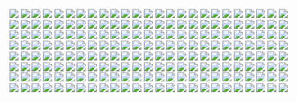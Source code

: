 ![](http://kunusoft.com/slides/ia1/ia107_ml1/Diapositiva00.JPG)
![](http://kunusoft.com/slides/ia1/ia107_ml1/Diapositiva01.JPG)
![](http://kunusoft.com/slides/ia1/ia107_ml1/Diapositiva02.JPG)
![](http://kunusoft.com/slides/ia1/ia107_ml1/Diapositiva03.JPG)
![](http://kunusoft.com/slides/ia1/ia107_ml1/Diapositiva04.JPG)
![](http://kunusoft.com/slides/ia1/ia107_ml1/Diapositiva05.JPG)
![](http://kunusoft.com/slides/ia1/ia107_ml1/Diapositiva06.JPG)
![](http://kunusoft.com/slides/ia1/ia107_ml1/Diapositiva07.JPG)
![](http://kunusoft.com/slides/ia1/ia107_ml1/Diapositiva08.JPG)
![](http://kunusoft.com/slides/ia1/ia107_ml1/Diapositiva09.JPG)
![](http://kunusoft.com/slides/ia1/ia107_ml1/Diapositiva10.JPG)
![](http://kunusoft.com/slides/ia1/ia107_ml1/Diapositiva11.JPG)
![](http://kunusoft.com/slides/ia1/ia107_ml1/Diapositiva12.JPG)
![](http://kunusoft.com/slides/ia1/ia107_ml1/Diapositiva13.JPG)
![](http://kunusoft.com/slides/ia1/ia107_ml1/Diapositiva14.JPG)
![](http://kunusoft.com/slides/ia1/ia107_ml1/Diapositiva15.JPG)
![](http://kunusoft.com/slides/ia1/ia107_ml1/Diapositiva16.JPG)
![](http://kunusoft.com/slides/ia1/ia107_ml1/Diapositiva17.JPG)
![](http://kunusoft.com/slides/ia1/ia107_ml1/Diapositiva18.JPG)
![](http://kunusoft.com/slides/ia1/ia107_ml1/Diapositiva19.JPG)
![](http://kunusoft.com/slides/ia1/ia107_ml1/Diapositiva20.JPG)
![](http://kunusoft.com/slides/ia1/ia107_ml1/Diapositiva21.JPG)
![](http://kunusoft.com/slides/ia1/ia107_ml1/Diapositiva22.JPG)
![](http://kunusoft.com/slides/ia1/ia107_ml1/Diapositiva23.JPG)
![](http://kunusoft.com/slides/ia1/ia107_ml1/Diapositiva24.JPG)
![](http://kunusoft.com/slides/ia1/ia107_ml1/Diapositiva25.JPG)
![](http://kunusoft.com/slides/ia1/ia107_ml1/Diapositiva26.JPG)
![](http://kunusoft.com/slides/ia1/ia107_ml1/Diapositiva27.JPG)
![](http://kunusoft.com/slides/ia1/ia107_ml1/Diapositiva28.JPG)
![](http://kunusoft.com/slides/ia1/ia107_ml1/Diapositiva29.JPG)
![](http://kunusoft.com/slides/ia1/ia107_ml1/Diapositiva30.JPG)
![](http://kunusoft.com/slides/ia1/ia107_ml1/Diapositiva31.JPG)
![](http://kunusoft.com/slides/ia1/ia107_ml1/Diapositiva32.JPG)
![](http://kunusoft.com/slides/ia1/ia107_ml1/Diapositiva33.JPG)
![](http://kunusoft.com/slides/ia1/ia107_ml1/Diapositiva34.JPG)
![](http://kunusoft.com/slides/ia1/ia107_ml1/Diapositiva35.JPG)
![](http://kunusoft.com/slides/ia1/ia107_ml1/Diapositiva36.JPG)
![](http://kunusoft.com/slides/ia1/ia107_ml1/Diapositiva37.JPG)
![](http://kunusoft.com/slides/ia1/ia107_ml1/Diapositiva38.JPG)
![](http://kunusoft.com/slides/ia1/ia107_ml1/Diapositiva39.JPG)
![](http://kunusoft.com/slides/ia1/ia107_ml1/Diapositiva40.JPG)
![](http://kunusoft.com/slides/ia1/ia107_ml1/Diapositiva41.JPG)
![](http://kunusoft.com/slides/ia1/ia107_ml1/Diapositiva42.JPG)
![](http://kunusoft.com/slides/ia1/ia107_ml1/Diapositiva43.JPG)
![](http://kunusoft.com/slides/ia1/ia107_ml1/Diapositiva44.JPG)
![](http://kunusoft.com/slides/ia1/ia107_ml1/Diapositiva45.JPG)
![](http://kunusoft.com/slides/ia1/ia107_ml1/Diapositiva46.JPG)
![](http://kunusoft.com/slides/ia1/ia107_ml1/Diapositiva47.JPG)
![](http://kunusoft.com/slides/ia1/ia107_ml1/Diapositiva48.JPG)
![](http://kunusoft.com/slides/ia1/ia107_ml1/Diapositiva49.JPG)
![](http://kunusoft.com/slides/ia1/ia107_ml1/Diapositiva50.JPG)
![](http://kunusoft.com/slides/ia1/ia107_ml1/Diapositiva51.JPG)
![](http://kunusoft.com/slides/ia1/ia107_ml1/Diapositiva52.JPG)
![](http://kunusoft.com/slides/ia1/ia107_ml1/Diapositiva53.JPG)
![](http://kunusoft.com/slides/ia1/ia107_ml1/Diapositiva54.JPG)
![](http://kunusoft.com/slides/ia1/ia107_ml1/Diapositiva55.JPG)
![](http://kunusoft.com/slides/ia1/ia107_ml1/Diapositiva56.JPG)
![](http://kunusoft.com/slides/ia1/ia107_ml1/Diapositiva57.JPG)
![](http://kunusoft.com/slides/ia1/ia107_ml1/Diapositiva58.JPG)
![](http://kunusoft.com/slides/ia1/ia107_ml1/Diapositiva59.JPG)
![](http://kunusoft.com/slides/ia1/ia107_ml1/Diapositiva60.JPG)
![](http://kunusoft.com/slides/ia1/ia107_ml1/Diapositiva61.JPG)
![](http://kunusoft.com/slides/ia1/ia107_ml1/Diapositiva62.JPG)
![](http://kunusoft.com/slides/ia1/ia107_ml1/Diapositiva63.JPG)
![](http://kunusoft.com/slides/ia1/ia107_ml1/Diapositiva64.JPG)
![](http://kunusoft.com/slides/ia1/ia107_ml1/Diapositiva65.JPG)
![](http://kunusoft.com/slides/ia1/ia107_ml1/Diapositiva66.JPG)
![](http://kunusoft.com/slides/ia1/ia107_ml1/Diapositiva67.JPG)
![](http://kunusoft.com/slides/ia1/ia107_ml1/Diapositiva68.JPG)
![](http://kunusoft.com/slides/ia1/ia107_ml1/Diapositiva69.JPG)
![](http://kunusoft.com/slides/ia1/ia107_ml1/Diapositiva70.JPG)
![](http://kunusoft.com/slides/ia1/ia107_ml1/Diapositiva71.JPG)
![](http://kunusoft.com/slides/ia1/ia107_ml1/Diapositiva72.JPG)
![](http://kunusoft.com/slides/ia1/ia107_ml1/Diapositiva73.JPG)
![](http://kunusoft.com/slides/ia1/ia107_ml1/Diapositiva74.JPG)
![](http://kunusoft.com/slides/ia1/ia107_ml1/Diapositiva75.JPG)
![](http://kunusoft.com/slides/ia1/ia107_ml1/Diapositiva76.JPG)
![](http://kunusoft.com/slides/ia1/ia107_ml1/Diapositiva77.JPG)
![](http://kunusoft.com/slides/ia1/ia107_ml1/Diapositiva78.JPG)
![](http://kunusoft.com/slides/ia1/ia107_ml1/Diapositiva79.JPG)
![](http://kunusoft.com/slides/ia1/ia107_ml1/Diapositiva80.JPG)
![](http://kunusoft.com/slides/ia1/ia107_ml1/Diapositiva81.JPG)
![](http://kunusoft.com/slides/ia1/ia107_ml1/Diapositiva82.JPG)
![](http://kunusoft.com/slides/ia1/ia107_ml1/Diapositiva83.JPG)
![](http://kunusoft.com/slides/ia1/ia107_ml1/Diapositiva84.JPG)
![](http://kunusoft.com/slides/ia1/ia107_ml1/Diapositiva85.JPG)
![](http://kunusoft.com/slides/ia1/ia107_ml1/Diapositiva86.JPG)
![](http://kunusoft.com/slides/ia1/ia107_ml1/Diapositiva87.JPG)
![](http://kunusoft.com/slides/ia1/ia107_ml1/Diapositiva88.JPG)
![](http://kunusoft.com/slides/ia1/ia107_ml1/Diapositiva89.JPG)
![](http://kunusoft.com/slides/ia1/ia107_ml1/Diapositiva90.JPG)
![](http://kunusoft.com/slides/ia1/ia107_ml1/Diapositiva91.JPG)
![](http://kunusoft.com/slides/ia1/ia107_ml1/Diapositiva92.JPG)
![](http://kunusoft.com/slides/ia1/ia107_ml1/Diapositiva93.JPG)
![](http://kunusoft.com/slides/ia1/ia107_ml1/Diapositiva94.JPG)
![](http://kunusoft.com/slides/ia1/ia107_ml1/Diapositiva95.JPG)
![](http://kunusoft.com/slides/ia1/ia107_ml1/Diapositiva96.JPG)
![](http://kunusoft.com/slides/ia1/ia107_ml1/Diapositiva97.JPG)
![](http://kunusoft.com/slides/ia1/ia107_ml1/Diapositiva98.JPG)
![](http://kunusoft.com/slides/ia1/ia107_ml1/Diapositiva99.JPG)
![](http://kunusoft.com/slides/ia1/ia107_ml1/Diapositiva100.JPG)
![](http://kunusoft.com/slides/ia1/ia107_ml1/Diapositiva101.JPG)
![](http://kunusoft.com/slides/ia1/ia107_ml1/Diapositiva102.JPG)
![](http://kunusoft.com/slides/ia1/ia107_ml1/Diapositiva103.JPG)
![](http://kunusoft.com/slides/ia1/ia107_ml1/Diapositiva104.JPG)
![](http://kunusoft.com/slides/ia1/ia107_ml1/Diapositiva105.JPG)
![](http://kunusoft.com/slides/ia1/ia107_ml1/Diapositiva106.JPG)
![](http://kunusoft.com/slides/ia1/ia107_ml1/Diapositiva107.JPG)
![](http://kunusoft.com/slides/ia1/ia107_ml1/Diapositiva108.JPG)
![](http://kunusoft.com/slides/ia1/ia107_ml1/Diapositiva109.JPG)
![](http://kunusoft.com/slides/ia1/ia107_ml1/Diapositiva110.JPG)
![](http://kunusoft.com/slides/ia1/ia107_ml1/Diapositiva111.JPG)
![](http://kunusoft.com/slides/ia1/ia107_ml1/Diapositiva112.JPG)
![](http://kunusoft.com/slides/ia1/ia107_ml1/Diapositiva113.JPG)
![](http://kunusoft.com/slides/ia1/ia107_ml1/Diapositiva114.JPG)
![](http://kunusoft.com/slides/ia1/ia107_ml1/Diapositiva115.JPG)
![](http://kunusoft.com/slides/ia1/ia107_ml1/Diapositiva116.JPG)
![](http://kunusoft.com/slides/ia1/ia107_ml1/Diapositiva117.JPG)
![](http://kunusoft.com/slides/ia1/ia107_ml1/Diapositiva118.JPG)
![](http://kunusoft.com/slides/ia1/ia107_ml1/Diapositiva119.JPG)
![](http://kunusoft.com/slides/ia1/ia107_ml1/Diapositiva120.JPG)
![](http://kunusoft.com/slides/ia1/ia107_ml1/Diapositiva121.JPG)
![](http://kunusoft.com/slides/ia1/ia107_ml1/Diapositiva122.JPG)
![](http://kunusoft.com/slides/ia1/ia107_ml1/Diapositiva123.JPG)
![](http://kunusoft.com/slides/ia1/ia107_ml1/Diapositiva124.JPG)
![](http://kunusoft.com/slides/ia1/ia107_ml1/Diapositiva125.JPG)
![](http://kunusoft.com/slides/ia1/ia107_ml1/Diapositiva126.JPG)
![](http://kunusoft.com/slides/ia1/ia107_ml1/Diapositiva127.JPG)
![](http://kunusoft.com/slides/ia1/ia107_ml1/Diapositiva128.JPG)
![](http://kunusoft.com/slides/ia1/ia107_ml1/Diapositiva129.JPG)
![](http://kunusoft.com/slides/ia1/ia107_ml1/Diapositiva130.JPG)
![](http://kunusoft.com/slides/ia1/ia107_ml1/Diapositiva131.JPG)
![](http://kunusoft.com/slides/ia1/ia107_ml1/Diapositiva132.JPG)
![](http://kunusoft.com/slides/ia1/ia107_ml1/Diapositiva133.JPG)
![](http://kunusoft.com/slides/ia1/ia107_ml1/Diapositiva134.JPG)
![](http://kunusoft.com/slides/ia1/ia107_ml1/Diapositiva135.JPG)
![](http://kunusoft.com/slides/ia1/ia107_ml1/Diapositiva136.JPG)
![](http://kunusoft.com/slides/ia1/ia107_ml1/Diapositiva137.JPG)
![](http://kunusoft.com/slides/ia1/ia107_ml1/Diapositiva138.JPG)
![](http://kunusoft.com/slides/ia1/ia107_ml1/Diapositiva139.JPG)
![](http://kunusoft.com/slides/ia1/ia107_ml1/Diapositiva140.JPG)
![](http://kunusoft.com/slides/ia1/ia107_ml1/Diapositiva141.JPG)
![](http://kunusoft.com/slides/ia1/ia107_ml1/Diapositiva142.JPG)
![](http://kunusoft.com/slides/ia1/ia107_ml1/Diapositiva143.JPG)
![](http://kunusoft.com/slides/ia1/ia107_ml1/Diapositiva144.JPG)
![](http://kunusoft.com/slides/ia1/ia107_ml1/Diapositiva145.JPG)
![](http://kunusoft.com/slides/ia1/ia107_ml1/Diapositiva146.JPG)
![](http://kunusoft.com/slides/ia1/ia107_ml1/Diapositiva147.JPG)
![](http://kunusoft.com/slides/ia1/ia107_ml1/Diapositiva148.JPG)
![](http://kunusoft.com/slides/ia1/ia107_ml1/Diapositiva149.JPG)
![](http://kunusoft.com/slides/ia1/ia107_ml1/Diapositiva150.JPG)
![](http://kunusoft.com/slides/ia1/ia107_ml1/Diapositiva151.JPG)
![](http://kunusoft.com/slides/ia1/ia107_ml1/Diapositiva152.JPG)
![](http://kunusoft.com/slides/ia1/ia107_ml1/Diapositiva153.JPG)
![](http://kunusoft.com/slides/ia1/ia107_ml1/Diapositiva154.JPG)
![](http://kunusoft.com/slides/ia1/ia107_ml1/Diapositiva155.JPG)
![](http://kunusoft.com/slides/ia1/ia107_ml1/Diapositiva156.JPG)
![](http://kunusoft.com/slides/ia1/ia107_ml1/Diapositiva157.JPG)
![](http://kunusoft.com/slides/ia1/ia107_ml1/Diapositiva158.JPG)
![](http://kunusoft.com/slides/ia1/ia107_ml1/Diapositiva159.JPG)
![](http://kunusoft.com/slides/ia1/ia107_ml1/Diapositiva160.JPG)
![](http://kunusoft.com/slides/ia1/ia107_ml1/Diapositiva161.JPG)
![](http://kunusoft.com/slides/ia1/ia107_ml1/Diapositiva162.JPG)
![](http://kunusoft.com/slides/ia1/ia107_ml1/Diapositiva163.JPG)
![](http://kunusoft.com/slides/ia1/ia107_ml1/Diapositiva164.JPG)
![](http://kunusoft.com/slides/ia1/ia107_ml1/Diapositiva165.JPG)
![](http://kunusoft.com/slides/ia1/ia107_ml1/Diapositiva166.JPG)
![](http://kunusoft.com/slides/ia1/ia107_ml1/Diapositiva167.JPG)
![](http://kunusoft.com/slides/ia1/ia107_ml1/Diapositiva168.JPG)
![](http://kunusoft.com/slides/ia1/ia107_ml1/Diapositiva169.JPG)
![](http://kunusoft.com/slides/ia1/ia107_ml1/Diapositiva170.JPG)
![](http://kunusoft.com/slides/ia1/ia107_ml1/Diapositiva171.JPG)
![](http://kunusoft.com/slides/ia1/ia107_ml1/Diapositiva172.JPG)
![](http://kunusoft.com/slides/ia1/ia107_ml1/Diapositiva173.JPG)
![](http://kunusoft.com/slides/ia1/ia107_ml1/Diapositiva174.JPG)
![](http://kunusoft.com/slides/ia1/ia107_ml1/Diapositiva175.JPG)
![](http://kunusoft.com/slides/ia1/ia107_ml1/Diapositiva176.JPG)
![](http://kunusoft.com/slides/ia1/ia107_ml1/Diapositiva177.JPG)
![](http://kunusoft.com/slides/ia1/ia107_ml1/Diapositiva178.JPG)
![](http://kunusoft.com/slides/ia1/ia107_ml1/Diapositiva179.JPG)
![](http://kunusoft.com/slides/ia1/ia107_ml1/Diapositiva180.JPG)
![](http://kunusoft.com/slides/ia1/ia107_ml1/Diapositiva181.JPG)
![](http://kunusoft.com/slides/ia1/ia107_ml1/Diapositiva182.JPG)
![](http://kunusoft.com/slides/ia1/ia107_ml1/Diapositiva183.JPG)
![](http://kunusoft.com/slides/ia1/ia107_ml1/Diapositiva184.JPG)
![](http://kunusoft.com/slides/ia1/ia107_ml1/Diapositiva185.JPG)
![](http://kunusoft.com/slides/ia1/ia107_ml1/Diapositiva186.JPG)
![](http://kunusoft.com/slides/ia1/ia107_ml1/Diapositiva187.JPG)
![](http://kunusoft.com/slides/ia1/ia107_ml1/Diapositiva188.JPG)
![](http://kunusoft.com/slides/ia1/ia107_ml1/Diapositiva189.JPG)
![](http://kunusoft.com/slides/ia1/ia107_ml1/Diapositiva190.JPG)
![](http://kunusoft.com/slides/ia1/ia107_ml1/Diapositiva191.JPG)
![](http://kunusoft.com/slides/ia1/ia107_ml1/Diapositiva192.JPG)
![](http://kunusoft.com/slides/ia1/ia107_ml1/Diapositiva193.JPG)
![](http://kunusoft.com/slides/ia1/ia107_ml1/Diapositiva194.JPG)
![](http://kunusoft.com/slides/ia1/ia107_ml1/Diapositiva195.JPG)
![](http://kunusoft.com/slides/ia1/ia107_ml1/Diapositiva196.JPG)
![](http://kunusoft.com/slides/ia1/ia107_ml1/Diapositiva197.JPG)
![](http://kunusoft.com/slides/ia1/ia107_ml1/Diapositiva198.JPG)
![](http://kunusoft.com/slides/ia1/ia107_ml1/Diapositiva199.JPG)
